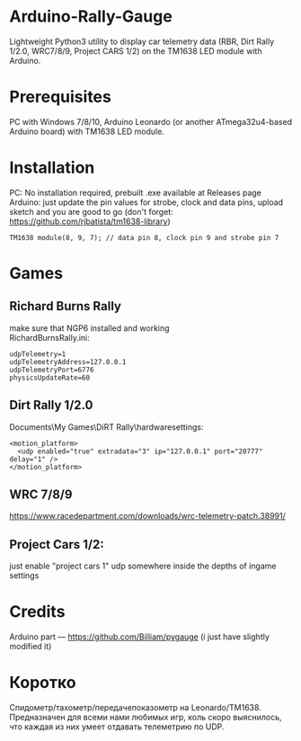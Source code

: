 # Arduino-Rally-Gauge
Lightweight Python3 utility to display car telemetry data (RBR, Dirt Rally 1/2.0, WRC7/8/9, Project CARS 1/2) on the TM1638 LED module with Arduino.
# Prerequisites
PC with Windows 7/8/10, Arduino Leonardo (or another ATmega32u4-based Arduino board) with TM1638 LED module.
# Installation
PC: No installation required, prebuilt .exe available at Releases page  
Arduino: just update the pin values for strobe, clock and data pins, upload sketch and you are good to go (don't forget: https://github.com/rjbatista/tm1638-library)
```
TM1638 module(8, 9, 7); // data pin 8, clock pin 9 and strobe pin 7
```
# Games
## Richard Burns Rally
make sure that NGP6 installed and working  
RichardBurnsRally.ini:  
```[NGP]
udpTelemetry=1
udpTelemetryAddress=127.0.0.1
udpTelemetryPort=6776
physicsUpdateRate=60
```
## Dirt Rally 1/2.0
Documents\My Games\DiRT Rally\hardwaresettings:  
```
<motion_platform>
  <udp enabled="true" extradata="3" ip="127.0.0.1" port="20777" delay="1" />
</motion_platform>
```
## WRC 7/8/9
https://www.racedepartment.com/downloads/wrc-telemetry-patch.38991/
## Project Cars 1/2:
just enable "project cars 1" udp somewhere inside the depths of ingame settings

# Credits
Arduino part — https://github.com/Billiam/pygauge (i just have slightly modified it)

# Коротко
Спидометр/тахометр/передачепоказометр на Leonardo/TM1638. Предназначен для всеми нами любимых игр, коль скоро выяснилось, что каждая из них умеет отдавать телеметрию по UDP.
